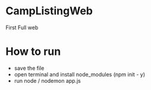 # CampListingWeb
 First Full web

 # How to run
 - save the file
 - open terminal and install node_modules (npm init - y)
 - run node / nodemon app.js
